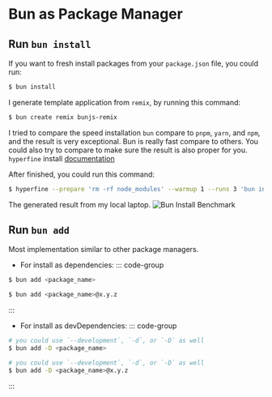 # Bun as Package Manager

## Run `bun install`
If you want to fresh install packages from your `package.json` file, you could run:
```bash
$ bun install
```

I generate template application from `remix`, by running this command:
```bash
$ bun create remix bunjs-remix
```

I tried to compare the speed installation `bun` compare to `pnpm`, `yarn`, and `npm`, and the result is very exceptional. Bun is really fast compare to others. You could also try to compare to make sure the result is also proper for you. `hyperfine` install [documentation](https://github.com/sharkdp/hyperfine)

After finished, you could run this command:
```bash
$ hyperfine --prepare 'rm -rf node_modules' --warmup 1 --runs 3 'bun install' 'pnpm install' 'yarn' 'npm install'
```

The generated result from my local laptop.
![Bun Install Benchmark](/assets/bun/bun-install-benchmark.png)

## Run `bun add`

Most implementation similar to other package managers.

- For install as dependencies:
::: code-group
```bash [latest version]
$ bun add <package_name>
```

```bash [specific version]
$ bun add <package_name>@x.y.z
```
:::

- For install as devDependencies:
::: code-group
```bash [latest version]
# you could use `--development`, `-d`, or `-D` as well
$ bun add -D <package_name>
```

```bash [specific version]
# you could use `--development`, `-d`, or `-D` as well
$ bun add -D <package_name>@x.y.z
```
:::